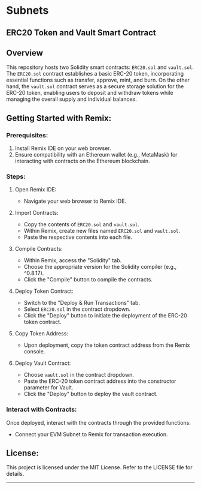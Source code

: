 # Subnets

## ERC20 Token and Vault Smart Contract

## Overview

This repository hosts two Solidity smart contracts: `ERC20.sol` and `vault.sol`. The `ERC20.sol` contract establishes a basic ERC-20 token, incorporating essential functions such as transfer, approve, mint, and burn. On the other hand, the `vault.sol` contract serves as a secure storage solution for the ERC-20 token, enabling users to deposit and withdraw tokens while managing the overall supply and individual balances.

## Getting Started with Remix:

### Prerequisites:

1. Install Remix IDE on your web browser.
2. Ensure compatibility with an Ethereum wallet (e.g., MetaMask) for interacting with contracts on the Ethereum blockchain.

### Steps:

1. Open Remix IDE:
   - Navigate your web browser to Remix IDE.

2. Import Contracts:
   - Copy the contents of `ERC20.sol` and `vault.sol`.
   - Within Remix, create new files named `ERC20.sol` and `vault.sol`.
   - Paste the respective contents into each file.

3. Compile Contracts:
   - Within Remix, access the "Solidity" tab.
   - Choose the appropriate version for the Solidity compiler (e.g., ^0.8.17).
   - Click the "Compile" button to compile the contracts.

4. Deploy Token Contract:
   - Switch to the "Deploy & Run Transactions" tab.
   - Select `ERC20.sol` in the contract dropdown.
   - Click the "Deploy" button to initiate the deployment of the ERC-20 token contract.

5. Copy Token Address:
   - Upon deployment, copy the token contract address from the Remix console.

6. Deploy Vault Contract:
   - Choose `vault.sol` in the contract dropdown.
   - Paste the ERC-20 token contract address into the constructor parameter for Vault.
   - Click the "Deploy" button to deploy the vault contract.

### Interact with Contracts:

Once deployed, interact with the contracts through the provided functions:
- Connect your EVM Subnet to Remix for transaction execution.


## License:

This project is licensed under the MIT License. Refer to the LICENSE file for details.
- - -
